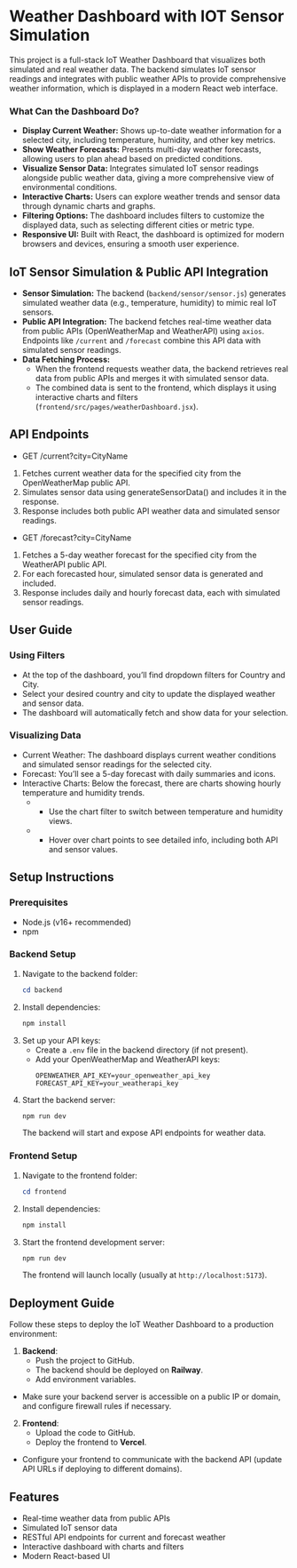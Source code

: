 # Weather Dashboard with IOT Sensor Simulation

This project is a full-stack IoT Weather Dashboard that visualizes both simulated and real weather data. The backend simulates IoT sensor readings and integrates with public weather APIs to provide comprehensive weather information, which is displayed in a modern React web interface.


### What Can the Dashboard Do?
- **Display Current Weather:** Shows up-to-date weather information for a selected city, including temperature, humidity, and other key metrics.
- **Show Weather Forecasts:** Presents multi-day weather forecasts, allowing users to plan ahead based on predicted conditions.
- **Visualize Sensor Data:** Integrates simulated IoT sensor readings alongside public weather data, giving a more comprehensive view of environmental conditions.
- **Interactive Charts:** Users can explore weather trends and sensor data through dynamic charts and graphs.
- **Filtering Options:** The dashboard includes filters to customize the displayed data, such as selecting different cities or metric type.
- **Responsive UI:** Built with React, the dashboard is optimized for modern browsers and devices, ensuring a smooth user experience.


## IoT Sensor Simulation & Public API Integration

- **Sensor Simulation:** The backend (`backend/sensor/sensor.js`) generates simulated weather data (e.g., temperature, humidity) to mimic real IoT sensors.
- **Public API Integration:** The backend fetches real-time weather data from public APIs (OpenWeatherMap and WeatherAPI) using `axios`. Endpoints like `/current` and `/forecast` combine this API data with simulated sensor readings.
- **Data Fetching Process:**
  - When the frontend requests weather data, the backend retrieves real data from public APIs and merges it with simulated sensor data.
  - The combined data is sent to the frontend, which displays it using interactive charts and filters (`frontend/src/pages/weatherDashboard.jsx`).

## API Endpoints
- GET /current?city=CityName

1. Fetches current weather data for the specified city from the OpenWeatherMap public API.
2. Simulates sensor data using generateSensorData() and includes it in the response.
3. Response includes both public API weather data and simulated sensor readings.
- GET /forecast?city=CityName

1. Fetches a 5-day weather forecast for the specified city from the WeatherAPI public API.
2. For each forecasted hour, simulated sensor data is generated and included.
3. Response includes daily and hourly forecast data, each with simulated sensor readings.

## User Guide

### Using Filters
- At the top of the dashboard, you’ll find dropdown filters for Country and City.
- Select your desired country and city to update the displayed weather and sensor data.
- The dashboard will automatically fetch and show data for your selection.

### Visualizing Data
- Current Weather: The dashboard displays current weather conditions and simulated sensor readings for the selected city.
- Forecast: You’ll see a 5-day forecast with daily summaries and icons.
- Interactive Charts: Below the forecast, there are charts showing hourly temperature and humidity trends.
   - - Use the chart filter to switch between temperature and humidity views.
   - - Hover over chart points to see detailed info, including both API and sensor values.
## Setup Instructions

### Prerequisites

- Node.js (v16+ recommended)
- npm

### Backend Setup

1. Navigate to the backend folder:
   ```powershell
   cd backend
   ```
2. Install dependencies:
   ```powershell
   npm install
   ```
3. Set up your API keys:
   - Create a `.env` file in the backend directory (if not present).
   - Add your OpenWeatherMap and WeatherAPI keys:
     ```env
     OPENWEATHER_API_KEY=your_openweather_api_key
     FORECAST_API_KEY=your_weatherapi_key
     ```
4. Start the backend server:
   ```powershell
   npm run dev
   ```
   The backend will start and expose API endpoints for weather data.

### Frontend Setup

1. Navigate to the frontend folder:
   ```powershell
   cd frontend
   ```
2. Install dependencies:
   ```powershell
   npm install
   ```
3. Start the frontend development server:
   ```powershell
   npm run dev
   ```
   The frontend will launch locally (usually at `http://localhost:5173`).

## Deployment Guide

Follow these steps to deploy the IoT Weather Dashboard to a production environment:

1. **Backend**:
   - Push the project to GitHub.
   - The backend should be deployed on **Railway**.
   - Add environment variables.
- Make sure your backend server is accessible on a public IP or domain, and configure firewall rules if necessary.

2. **Frontend**:
   - Upload the code to GitHub.
   - Deploy the frontend to **Vercel**.
- Configure your frontend to communicate with the backend API (update API URLs if deploying to different domains).


## Features

- Real-time weather data from public APIs
- Simulated IoT sensor data
- RESTful API endpoints for current and forecast weather
- Interactive dashboard with charts and filters
- Modern React-based UI